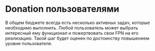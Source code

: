 # Donation пользователями

В общем бюджете всегда есть несколько активных задач, которые необходимо выполнить. Любой пользователь может выбрать интересный ему функционал и пожертвовать свои FPN на его реализацию. Такой шаг будет оценен по достоинству повышением уровня пользователя. 
